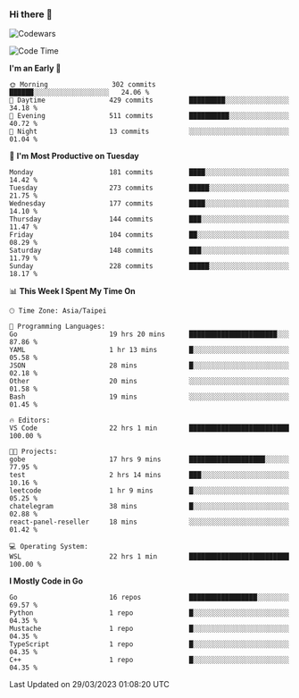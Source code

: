 ### Hi there 👋

![Codewars](https://www.codewars.com/users/omegaatt36/badges/small)

<!--START_SECTION:waka-->
![Code Time](http://img.shields.io/badge/Code%20Time-992%20hrs%2033%20mins-blue)

**I'm an Early 🐤** 

```text
🌞 Morning                302 commits         ██████░░░░░░░░░░░░░░░░░░░   24.06 % 
🌆 Daytime                429 commits         █████████░░░░░░░░░░░░░░░░   34.18 % 
🌃 Evening                511 commits         ██████████░░░░░░░░░░░░░░░   40.72 % 
🌙 Night                  13 commits          ░░░░░░░░░░░░░░░░░░░░░░░░░   01.04 % 
```
📅 **I'm Most Productive on Tuesday** 

```text
Monday                   181 commits         ████░░░░░░░░░░░░░░░░░░░░░   14.42 % 
Tuesday                  273 commits         █████░░░░░░░░░░░░░░░░░░░░   21.75 % 
Wednesday                177 commits         ████░░░░░░░░░░░░░░░░░░░░░   14.10 % 
Thursday                 144 commits         ███░░░░░░░░░░░░░░░░░░░░░░   11.47 % 
Friday                   104 commits         ██░░░░░░░░░░░░░░░░░░░░░░░   08.29 % 
Saturday                 148 commits         ███░░░░░░░░░░░░░░░░░░░░░░   11.79 % 
Sunday                   228 commits         █████░░░░░░░░░░░░░░░░░░░░   18.17 % 
```


📊 **This Week I Spent My Time On** 

```text
🕑︎ Time Zone: Asia/Taipei

💬 Programming Languages: 
Go                       19 hrs 20 mins      ██████████████████████░░░   87.86 % 
YAML                     1 hr 13 mins        █░░░░░░░░░░░░░░░░░░░░░░░░   05.58 % 
JSON                     28 mins             █░░░░░░░░░░░░░░░░░░░░░░░░   02.18 % 
Other                    20 mins             ░░░░░░░░░░░░░░░░░░░░░░░░░   01.58 % 
Bash                     19 mins             ░░░░░░░░░░░░░░░░░░░░░░░░░   01.45 % 

🔥 Editors: 
VS Code                  22 hrs 1 min        █████████████████████████   100.00 % 

🐱‍💻 Projects: 
gobe                     17 hrs 9 mins       ███████████████████░░░░░░   77.95 % 
test                     2 hrs 14 mins       ███░░░░░░░░░░░░░░░░░░░░░░   10.16 % 
leetcode                 1 hr 9 mins         █░░░░░░░░░░░░░░░░░░░░░░░░   05.25 % 
chatelegram              38 mins             █░░░░░░░░░░░░░░░░░░░░░░░░   02.88 % 
react-panel-reseller     18 mins             ░░░░░░░░░░░░░░░░░░░░░░░░░   01.42 % 

💻 Operating System: 
WSL                      22 hrs 1 min        █████████████████████████   100.00 % 
```

**I Mostly Code in Go** 

```text
Go                       16 repos            █████████████████░░░░░░░░   69.57 % 
Python                   1 repo              █░░░░░░░░░░░░░░░░░░░░░░░░   04.35 % 
Mustache                 1 repo              █░░░░░░░░░░░░░░░░░░░░░░░░   04.35 % 
TypeScript               1 repo              █░░░░░░░░░░░░░░░░░░░░░░░░   04.35 % 
C++                      1 repo              █░░░░░░░░░░░░░░░░░░░░░░░░   04.35 % 
```




 Last Updated on 29/03/2023 01:08:20 UTC
<!--END_SECTION:waka-->

<!--
**omegaatt36/omegaatt36** is a ✨ _special_ ✨ repository because its `README.md` (this file) appears on your GitHub profile.

Here are some ideas to get you started:

- 🔭 I’m currently working on ...
- 🌱 I’m currently learning ...
- 👯 I’m looking to collaborate on ...
- 🤔 I’m looking for help with ...
- 💬 Ask me about ...
- 📫 How to reach me: ...
- 😄 Pronouns: ...
- ⚡ Fun fact: ...
-->
